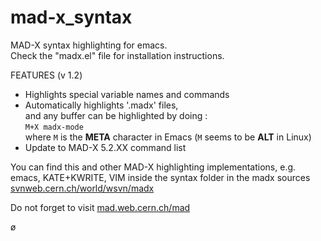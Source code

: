 mad-x_syntax
============

MAD-X syntax highlighting for emacs.  
Check the "madx.el" file for installation instructions.

FEATURES (v 1.2)

* Highlights special variable names and commands
* Automatically highlights '.madx' files,  
  and any buffer can be highlighted by doing :  
    `M+X madx-mode`  
  where `M` is the **META** character in Emacs (`M` seems to be **ALT** in Linux)
* Update to MAD-X 5.2.XX command list

You can find this and other MAD-X highlighting implementations, e.g.
  emacs, KATE+KWRITE, VIM
inside the syntax folder in the madx sources
[svnweb.cern.ch/world/wsvn/madx](svnweb.cern.ch/world/wsvn/madx)

Do not forget to visit 
[mad.web.cern.ch/mad](mad.web.cern.ch/mad)

ø
    
